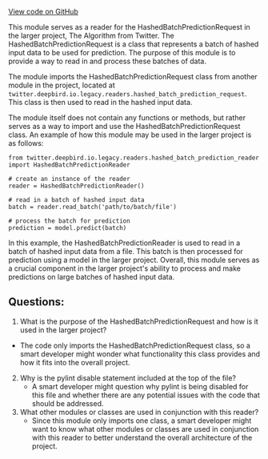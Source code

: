 [View code on GitHub](https://github.com/misbahsy/the-algorithm/twml/twml/readers/hashed_batch_prediction_request.py)

This module serves as a reader for the HashedBatchPredictionRequest in the larger project, The Algorithm from Twitter. The HashedBatchPredictionRequest is a class that represents a batch of hashed input data to be used for prediction. The purpose of this module is to provide a way to read in and process these batches of data.

The module imports the HashedBatchPredictionRequest class from another module in the project, located at `twitter.deepbird.io.legacy.readers.hashed_batch_prediction_request`. This class is then used to read in the hashed input data.

The module itself does not contain any functions or methods, but rather serves as a way to import and use the HashedBatchPredictionRequest class. An example of how this module may be used in the larger project is as follows:

```
from twitter.deepbird.io.legacy.readers.hashed_batch_prediction_reader import HashedBatchPredictionReader

# create an instance of the reader
reader = HashedBatchPredictionReader()

# read in a batch of hashed input data
batch = reader.read_batch('path/to/batch/file')

# process the batch for prediction
prediction = model.predict(batch)
```

In this example, the HashedBatchPredictionReader is used to read in a batch of hashed input data from a file. This batch is then processed for prediction using a model in the larger project. Overall, this module serves as a crucial component in the larger project's ability to process and make predictions on large batches of hashed input data.
## Questions: 
 1. What is the purpose of the HashedBatchPredictionRequest and how is it used in the larger project?
   - The code only imports the HashedBatchPredictionRequest class, so a smart developer might wonder what functionality this class provides and how it fits into the overall project.
2. Why is the pylint disable statement included at the top of the file?
   - A smart developer might question why pylint is being disabled for this file and whether there are any potential issues with the code that should be addressed.
3. What other modules or classes are used in conjunction with this reader?
   - Since this module only imports one class, a smart developer might want to know what other modules or classes are used in conjunction with this reader to better understand the overall architecture of the project.